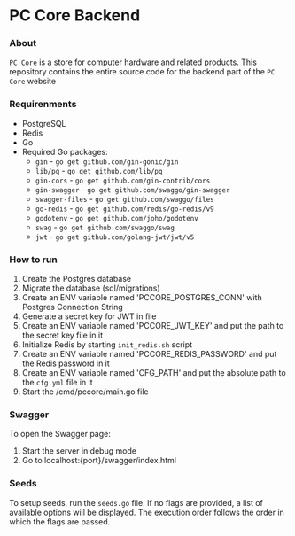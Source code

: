 # PC Core Backend

### About
`PC Core` is a store for computer hardware and related products. This repository contains the entire source code for the backend part of the `PC Core` website

### Requirenments
- PostgreSQL
- Redis
- Go
- Required Go packages:
    - `gin` - `go get github.com/gin-gonic/gin`
    - `lib/pq` - `go get github.com/lib/pq`
    - `gin-cors` - `go get github.com/gin-contrib/cors`
    - `gin-swagger` - `go get github.com/swaggo/gin-swagger`
    - `swagger-files` - `go get github.com/swaggo/files`
    - `go-redis` - `go get github.com/redis/go-redis/v9`
    - `godotenv` - `go get github.com/joho/godotenv`
    - `swag` - `go get github.com/swaggo/swag`
    - `jwt` - `go get github.com/golang-jwt/jwt/v5`

### How to run
1. Create the Postgres database
2. Migrate the database (sql/migrations)
3. Create an ENV variable named 'PCCORE_POSTGRES_CONN' with Postgres Connection String
4. Generate a secret key for JWT in file
5. Create an ENV variable named 'PCCORE_JWT_KEY' and put the path to the secret key file in it
6. Initialize Redis by starting `init_redis.sh` script
7. Create an ENV variable named 'PCCORE_REDIS_PASSWORD' and put the Redis password in it
8. Create an ENV variable named 'CFG_PATH' and put the absolute path to the `cfg.yml` file in it
9. Start the /cmd/pccore/main.go file

### Swagger
To open the Swagger page:
1. Start the server in debug mode 
2. Go to localhost:{port}/swagger/index.html

### Seeds
To setup seeds, run the `seeds.go` file. If no flags are provided, a list of available options will be displayed. The execution order follows the order in which the flags are passed.